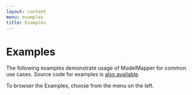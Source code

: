 ```yaml
---
layout: content
menu: examples
title: Examples
---
```


# Examples

The following examples demonstrate usage of ModelMapper for common use cases. Source code for examples is [also available](https://github.com/jhalterman/modelmapper/tree/master/examples/src/main/java/org/modelmapper).

To browser the Examples, choose from the menu on the left.